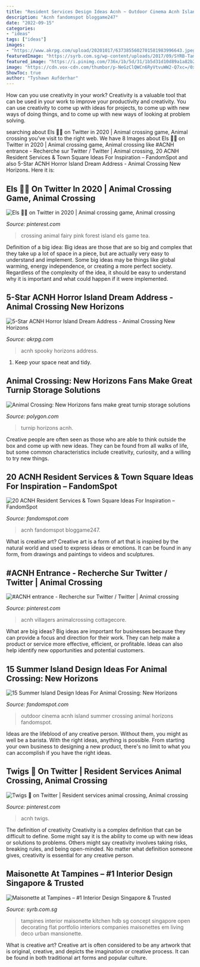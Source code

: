 ```yaml
---
title: "Resident Services Design Ideas Acnh ~ Outdoor Cinema Acnh Island Summer Crossing Animal Horizons Fandomspot"
description: "Acnh fandomspot bloggame247"
date: "2022-09-15"
categories:
- "ideas"
tags: ["ideas"]
images:
- "https://www.akrpg.com/upload/20201017/6373855602701581983996643.jpeg"
featuredImage: "https://syrb.com.sg/wp-content/uploads/2017/09/SYRB-Tampines-K_S-6.jpg"
featured_image: "https://i.pinimg.com/736x/1b/5d/31/1b5d31d10d89a1a82b221c611a2fe2b3.jpg"
image: "https://cdn.vox-cdn.com/thumbor/p-NeGzClQWCn6RyVtvuWW2-Q7xc=/0x71:1800x1013/fit-in/1200x630/cdn.vox-cdn.com/uploads/chorus_asset/file/19873727/turnip.jpg"
ShowToc: true
author: "Tyshawn Aufderhar"
---
```



How can you use creativity in your work?
Creativity is a valuable tool that can be used in your work to improve your productivity and creativity. You can use creativity to come up with ideas for projects, to come up with new ways of doing things, and to come up with new ways of looking at problem solving.

	

		
searching about Els 🧚🏼 on Twitter in 2020 | Animal crossing game, Animal crossing you've visit to the right web. We have 8 Images about Els 🧚🏼 on Twitter in 2020 | Animal crossing game, Animal crossing like #ACNH entrance - Recherche sur Twitter / Twitter | Animal crossing, 20 ACNH Resident Services &amp; Town Square Ideas For Inspiration – FandomSpot and also 5-Star ACNH Horror Island Dream Address - Animal Crossing New Horizons. Here it is:
		
    
## Els 🧚🏼 On Twitter In 2020 | Animal Crossing Game, Animal Crossing

<img loading=lazy src="https://i.pinimg.com/originals/f7/70/df/f770df7364385b120ddda3b1dc4159cf.jpg" onerror="this.onerror=null;this.src='https://tse3.mm.bing.net/th?id=OIP.OBqyt6v3LJy44Oe-PE-U3wHaF0&amp;pid=15.1';" alt="Els 🧚🏼 on Twitter in 2020 | Animal crossing game, Animal crossing">

_Source: pinterest.com_

>crossing animal fairy pink forest island els game tea. 

	

Definition of a big idea:
Big ideas are those that are so big and complex that they take up a lot of space in a piece, but are actually very easy to understand and implement. Some big ideas may be things like global warming, energy independence, or creating a more perfect society. Regardless of the complexity of the idea, it should be easy to understand why it is important and what could happen if it were implemented.

    
## 5-Star ACNH Horror Island Dream Address - Animal Crossing New Horizons

<img loading=lazy src="https://www.akrpg.com/upload/20201017/6373855602701581983996643.jpeg" onerror="this.onerror=null;this.src='https://tse2.mm.bing.net/th?id=OIP.QyvDP_FS7aFtrAu_cVlziQHaEL&amp;pid=15.1';" alt="5-Star ACNH Horror Island Dream Address - Animal Crossing New Horizons">

_Source: akrpg.com_

>acnh spooky horizons address. 

	

1. Keep your space neat and tidy.

    
## Animal Crossing: New Horizons Fans Make Great Turnip Storage Solutions

<img loading=lazy src="https://cdn.vox-cdn.com/thumbor/p-NeGzClQWCn6RyVtvuWW2-Q7xc=/0x71:1800x1013/fit-in/1200x630/cdn.vox-cdn.com/uploads/chorus_asset/file/19873727/turnip.jpg" onerror="this.onerror=null;this.src='https://tse1.mm.bing.net/th?id=OIP.7fzDzLtfB1yNC8iRhsfauwHaD4&amp;pid=15.1';" alt="Animal Crossing: New Horizons fans make great turnip storage solutions">

_Source: polygon.com_

>turnip horizons acnh. 

	

Creative people are often seen as those who are able to think outside the box and come up with new ideas. They can be found from all walks of life, but some common characteristics include creativity, curiosity, and a willing to try new things.

    
## 20 ACNH Resident Services &amp; Town Square Ideas For Inspiration – FandomSpot

<img loading=lazy src="https://static.fandomspot.com/images/03/13107/00-featured-bright-flowers-town-square-idea-acnh.jpg" onerror="this.onerror=null;this.src='https://tse2.mm.bing.net/th?id=OIP.kJiVZayET9EWWkT93AL6MgHaDd&amp;pid=15.1';" alt="20 ACNH Resident Services &amp; Town Square Ideas For Inspiration – FandomSpot">

_Source: fandomspot.com_

>acnh fandomspot bloggame247. 

	

What is creative art?
Creative art is a form of art that is inspired by the natural world and used to express ideas or emotions. It can be found in any form, from drawings and paintings to videos and sculptures.

    
## #ACNH Entrance - Recherche Sur Twitter / Twitter | Animal Crossing

<img loading=lazy src="https://i.pinimg.com/736x/ad/8f/cd/ad8fcdf22464549fd6d7794202816da6.jpg" onerror="this.onerror=null;this.src='https://tse1.mm.bing.net/th?id=OIP.Cj8fq_sEFmlFH4J-_BdiYwHaEK&amp;pid=15.1';" alt="#ACNH entrance - Recherche sur Twitter / Twitter | Animal crossing">

_Source: pinterest.com_

>acnh villagers animalcrossing cottagecore. 

	

What are big ideas?
Big ideas are important for businesses because they can provide a focus and direction for their work. They can help make a product or service more effective, efficient, or profitable. Ideas can also help identify new opportunities and potential customers.

    
## 15 Summer Island Design Ideas For Animal Crossing: New Horizons

<img loading=lazy src="https://static.fandomspot.com/images/02/12256/05-outdoor-sunset-cinema-idea-acnh.jpg" onerror="this.onerror=null;this.src='https://tse2.mm.bing.net/th?id=OIP.aWiLIjfFJb0t54kg2HSiqgHaEK&amp;pid=15.1';" alt="15 Summer Island Design Ideas For Animal Crossing: New Horizons">

_Source: fandomspot.com_

>outdoor cinema acnh island summer crossing animal horizons fandomspot. 

	

Ideas are the lifeblood of any creative person. Without them, you might as well be a barista. With the right ideas, anything is possible. From starting your own business to designing a new product, there's no limit to what you can accomplish if you have the right ideas.

    
## Twigs 🌿 On Twitter | Resident Services Animal Crossing, Animal Crossing

<img loading=lazy src="https://i.pinimg.com/736x/1b/5d/31/1b5d31d10d89a1a82b221c611a2fe2b3.jpg" onerror="this.onerror=null;this.src='https://tse3.mm.bing.net/th?id=OIP.jB4I1JkqjBvruiWYFaIMuwHaEK&amp;pid=15.1';" alt="Twigs 🌿 on Twitter | Resident services animal crossing, Animal crossing">

_Source: pinterest.com_

>acnh twigs. 

	

The definition of creativity
Creativity is a complex definition that can be difficult to define. Some might say it is the ability to come up with new ideas or solutions to problems. Others might say creativity involves taking risks, breaking rules, and being open-minded. No matter what definition someone gives, creativity is essential for any creative person.

    
## Maisonette At Tampines – #1 Interior Design Singapore &amp; Trusted

<img loading=lazy src="https://syrb.com.sg/wp-content/uploads/2017/09/SYRB-Tampines-K_S-6.jpg" onerror="this.onerror=null;this.src='https://tse1.mm.bing.net/th?id=OIP.r49YkV8vxMtHUUgjsby1_QHaE8&amp;pid=15.1';" alt="Maisonette at Tampines – #1 Interior Design Singapore &amp; Trusted">

_Source: syrb.com.sg_

>tampines interior maisonette kitchen hdb sg concept singapore open decorating flat portfolio interiors companies maisonettes em living deco urban mansionette. 

	

What is creative art?
Creative art is often considered to be any artwork that is original, creative, and depicts the imagination or creative process. It can be found in both traditional art forms and popular culture.

